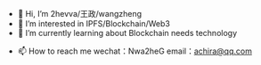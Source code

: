 - 👋 Hi, I’m 2hevva/王政/wangzheng
- 👀 I’m interested in IPFS/Blockchain/Web3
- 🌱 I’m currently learning about Blockchain needs technology
<!-- - 💞️ I’m looking to collaborate on  -->
- 📫 How to reach me wechat：Nwa2heG email：achira@qq.com

<!---
blackshroud1969/blackshroud1969 is a ✨ special ✨ repository because its `README.md` (this file) appears on your GitHub profile.
You can click the Preview link to take a look at your changes.
--->
